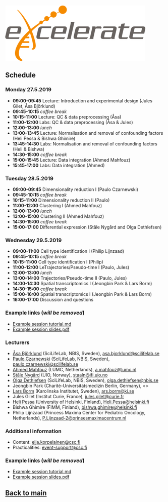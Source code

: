 ![logo](logos/excelerate.png)

## Schedule

### Monday 27.5.2019
- **09:00-09:45**	Lecture: Introduction and experimental design (Jules Gilet, Åsa Björklund)
- **09:45-10:15** _coffee break_
- **10:15-11:00** Lecture: QC \& data preprocessing (Åsa)
- **11:00-12:00** Labs: QC \& data preprocessing (Åsa & Jules)
- **12:00-13:00** _lunch_
- **13:00-13:45** Lecture: Normalisation and removal of confounding factors (Heli Pessa  & Bishwa Ghimire)
- **13:45-14:30** Labs: Normalisation and removal of confounding factors (Heli & Bishwa)
- **14:30-15:00** _coffee break_
- **15:00-15:45** Lecture: Data integration (Ahmed Mahfouz)
- **15:45-17:00** Labs: Data integration (Ahmed)

### Tuesday 28.5.2019
- **09:00-09:45**	Dimensionality reduction I (Paulo Czarnewski)
- **09:45-10:15** _coffee break_
- **10:15-11:00**	Dimensionality reduction II (Paulo)
- **11:00-12:00**	Clustering I (Ahmed Mahfouz)
- **12:00-13:00** _lunch_
- **13:00-15:00** Clustering II (Ahmed Mahfouz)
- **14:30-15:00** _coffee break_
- **15:00-17:00**	 Differential expression (Ståle Nygård and Olga Dethlefsen)

### Wednesday 29.5.2019
- **09:00-11:00**	Cell type identification I (Philip Lijnzaad)
- **09:45-10:15** _coffee break_
- **10:15-11:00**	Cell type identification I (Philip)
- **11:00-12:00**	LeTrajectories/Pseudo-time I (Paulo, Jules)
- **12:00-13:00** _lunch_
- **13:00-14:00**	Trajectories/Pseudo-time II (Paulo, Jules)
- **14:00-14:30**	Spatial transcriptomics I (Jeongbin Park \& Lars Borm)
- **14:30-15:00** _coffee break_
- **15:00-16:00**	Spatial transcriptomics I (Jeongbin Park \& Lars Borm)
- **16:00-17:00** Discussion and questions

### Example links (_will be removed_)
- [Example session tutorial.md](session-example/session-example.md)
- [Example session slides.pdf](session-example/session-example.pdf)

### Lecturers
- [Åsa Björklund](https://nbis.se/about/staff/asa-bjorklund/) (SciLifeLab, NBIS, Sweden), <asa.bjorklund@scilifelab.se>
- [Paulo Czarnewski](https://nbis.se/about/staff/paulo-czarnewski/) (SciLifeLab, NBIS, Sweden), <paulo.czarnewski@scilifelab.se>
- [Ahmed Mahfouz](https://www.lumc.nl/org/radiologie/medewerkers/1201110201322222) (LUMC, Netherlands), <a.mahfouz@lumc.nl>
- [Ståle Nygård](https://www.mn.uio.no/ifi/english/people/aca/staaln/) (UIO, Norway), <staaln@ifi.uio.no>
- [Olga Dethlefsen](https://nbis.se/about/staff/olga-dethlefsen/) (SciLifeLab, NBIS, Sweden), <olga.dethlefsen@nbis.se>
- Jeongbin Park (Charité-Universitätsmedizin Berlin, Germany), <>
- [Lars Borm](https://ki.se/en/people/larbor) (Karolinska Institutet, Sweden), <ars.borm@ki.se>
- Jules Gilet (Institut Curie, France), <jules.gilet@curie.fr>
- [Heli Pessa](https://tuhat.helsinki.fi/portal/en/persons/heli-pessa(1c5905eb-fc9c-4b2e-9a9a-3dacc88c9943).html) (University of Helsinki, Finland), <Heli.Pessa@helsinki.fi>
- Bishwa Ghimire (FIMM, Finland), <bishwa.ghimire@helsinki.fi>
- Philip Lijnzaad (Princess Maxima Center for Pediatric Oncology, Netherlands), <P.Lijnzaad-2@prinsesmaximacentrum.nl>

### Additional information
- Content: eija.korpelainen@csc.fi
- Practicalities: event-support@csc.fi

### Example links (_will be removed_)
- [Example session tutorial.md](session-example/session-example.md)
- [Example session slides.pdf](session-example/session-example.pdf)

## [Back to main](README.md)
